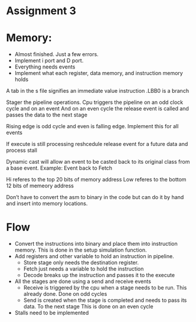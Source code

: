 # Assignment 3

# Memory:
- Almost finished. Just a few errors.
- Implement i port and D port.
- Everything needs events
- Implement what each register, data memory, and instruction memory holds

A tab in the s file signifies an immediate value instruction
.LBB0 is a branch

Stager the pipeline operations.
Cpu triggers the pipeline on an odd clock cycle and on an event
And on an even cycle the release event is called and passes the data to the next stage

Rising edge is odd cycle and even is falling edge. Implement this for all events

If execute is still processing reshcedule release event for a future data and process stall

Dynamic cast will allow an event to be casted back to its original class from a base event. Example: Event back to Fetch

Hi  referes to the top 20 bits of memory address
Low referes to the bottom 12 bits of memeory address

Don’t have to convert the asm to binary in the code but can do it by hand and insert into memory locations.

# Flow
- Convert the instructions into binary and place them into instruction memory. This is done in the setup simulation function.
- Add registers and other variable to hold an instruction in pipeline.
    - Store stage only needs the destination register.
    - Fetch just needs a variable to hold the instruction
    - Decode breaks up the instruction and passes it to the execute
- All the stages are done using a send and receive events
    - Receive is triggered by the cpu when a stage needs to be run. This already done. Done on odd cycles
    - Send is created when the stage is completed and needs to pass its data. To the next stage This is done on an even cycle
- Stalls need to be implemented

